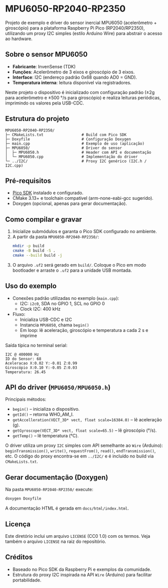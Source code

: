 # MPU6050-RP2040-RP2350

Projeto de exemplo e driver do sensor inercial MPU6050 (acelerômetro + giroscópio) para a plataforma Raspberry Pi Pico (RP2040/RP2350), utilizando um proxy I2C simples (estilo Arduino Wire) para abstrair o acesso ao hardware.

## Sobre o sensor MPU6050
- **Fabricante**: InvenSense (TDK)
- **Funções**: Acelerômetro de 3 eixos e giroscópio de 3 eixos.
- **Interface**: I2C (endereço padrão 0x68 quando AD0 = GND).
- **Temperatura interna**: leitura disponível via registradores.

Neste projeto o dispositivo é inicializado com configuração padrão (±2g para acelerômetro e ±500 °/s para giroscópio) e realiza leituras periódicas, imprimindo os valores pela USB-CDC.

## Estrutura do projeto
```
MPU6050-RP2040-RP2350/
├─ CMakeLists.txt                 # Build com Pico SDK
├─ Doxyfile                       # Configuração Doxygen
├─ main.cpp                       # Exemplo de uso (aplicação)
├─ MPU6050/                       # Driver do sensor
│  ├─ MPU6050.h                   # Header com API e documentação
│  └─ MPU6050.cpp                 # Implementação do driver
└─ ../I2C/                        # Proxy I2C genérico (I2C.h / I2C.cpp)
```

## Pré-requisitos
- [Pico SDK](https://github.com/raspberrypi/pico-sdk) instalado e configurado.
- CMake 3.13+ e toolchain compatível (arm-none-eabi-gcc sugerido).
- Doxygen (opcional, apenas para gerar documentação).

## Como compilar e gravar
1. Inicialize submódulos e garanta o Pico SDK configurado no ambiente.
2. A partir da pasta `MPU6050-RP2040-RP2350/`:
   ```bash
   mkdir -p build
   cmake -B build -S .
   cmake --build build -j
   ```
3. O arquivo `.uf2` será gerado em `build/`. Coloque o Pico em modo bootloader e arraste o `.uf2` para a unidade USB montada.

## Uso do exemplo
- Conexões padrão utilizadas no exemplo (`main.cpp`):
  - I2C: `i2c0`, SDA no GPIO 1, SCL no GPIO 0
  - Clock I2C: 400 kHz
- Fluxo:
  - Inicializa USB-CDC e I2C
  - Instancia `MPU6050`, chama `begin()`
  - Em loop: lê aceleração, giroscópio e temperatura a cada 2 s e imprime

Saída típica no terminal serial:
```
I2C @ 400000 Hz
ID do Sensor: 68
Aceleracao X:0.02 Y:-0.01 Z:0.99
Giroscópio X:0.10 Y:-0.05 Z:0.03
Temperatura: 26.45
```

## API do driver (`MPU6050/MPU6050.h`)
Principais métodos:
- `begin()` – inicializa o dispositivo.
- `getId()` – retorna WHO_AM_I.
- `getAccelleration(VECT_3D* vect, float scale=16384.0)` – lê aceleração (g).
- `getGyroscope(VECT_3D* vect, float scale=65.5)` – lê giroscópio (°/s).
- `getTemp()` – lê temperatura (°C).

O driver utiliza um proxy `I2C` simples com API semelhante ao `Wire` (Arduino): `beginTransmission()`, `write()`, `requestFrom()`, `read()`, `endTransmission()`, etc. O código do proxy encontra-se em `../I2C/` e é incluído no build via `CMakeLists.txt`.

## Gerar documentação (Doxygen)
Na pasta `MPU6050-RP2040-RP2350/` execute:
```bash
doxygen Doxyfile
```
A documentação HTML é gerada em `docs/html/index.html`.

## Licença
Este diretório inclui um arquivo `LICENSE` (CC0 1.0) com os termos. Veja também o arquivo `LICENSE` na raiz do repositório.

## Créditos
- Baseado no Pico SDK da Raspberry Pi e exemplos da comunidade.
- Estrutura do proxy I2C inspirada na API `Wire` (Arduino) para facilitar portabilidade.
